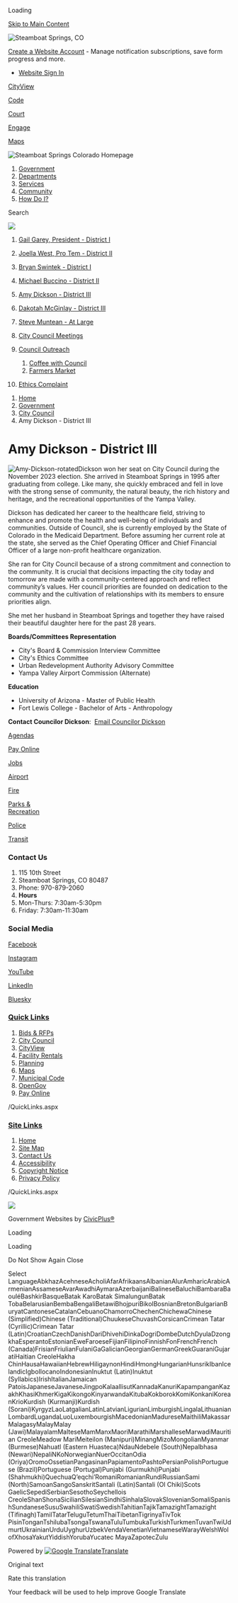Loading

[Skip to Main Content](https://www.steamboatsprings.net/1398/Amy-Dickson---District-III/)

![Steamboat Springs, CO](https://www.steamboatsprings.net/ImageRepository/Document?documentID=36282)

[Create a Website Account](https://www.steamboatsprings.net/MyAccount/ProfileCreate) - Manage notification subscriptions, save form progress and more.   

- [Website Sign In](https://www.steamboatsprings.net/MyAccount)

[CityView](https://cityview.steamboatsprings.net/portal)

[Code](https://library.municode.com/co/steamboat_springs/codes/code_of_ordinances)

[Court](https://www.steamboatsprings.net/127)

[Engage](https://www.engagesteamboat.net)

[Maps](https://www.steamboatsprings.net/173/City-Maps)

![Steamboat Springs Colorado Homepage](https://www.steamboatsprings.net/ImageRepository/Document?documentID=36289)

1. [Government](https://www.steamboatsprings.net/27/Government)
2. [Departments](https://www.steamboatsprings.net/8/Departments)
3. [Services](https://www.steamboatsprings.net/9/Services)
4. [Community](https://www.steamboatsprings.net/669/Community)
5. [How Do I?](https://www.steamboatsprings.net/192/How-Do-I)

Search

![](https://www.steamboatsprings.net/ImageRepository/Document?documentID=36288)

01. [Gail Garey, President - District I](https://www.steamboatsprings.net/1281/Gail-Garey-President---District-I)
02. [Joella West, Pro Tem - District II](https://www.steamboatsprings.net/1282/Joella-West-Pro-Tem---District-II)
03. [Bryan Swintek - District I](https://www.steamboatsprings.net/1399/Bryan-Swintek---District-I)
04. [Michael Buccino - District II](https://www.steamboatsprings.net/981/Michael-Buccino---District-II)
05. [Amy Dickson - District III](https://www.steamboatsprings.net/1398/Amy-Dickson---District-III)
06. [Dakotah McGinlay - District III](https://www.steamboatsprings.net/1283/Dakotah-McGinlay---District-III)
07. [Steve Muntean - At Large](https://www.steamboatsprings.net/1397/Steve-Muntean---At-Large)
08. [City Council Meetings](https://www.steamboatsprings.net/1461/City-Council-Meetings)
09. [Council Outreach](https://www.steamboatsprings.net/693/Council-Outreach)
    
    1. [Coffee with Council](https://www.steamboatsprings.net/742/Coffee-with-Council)
    2. [Farmers Market](https://www.steamboatsprings.net/743/Farmers-Market)
10. [Ethics Complaint](https://www.steamboatsprings.net/1191/Ethics-Complaint)

<!--THE END-->

1. [Home](https://www.steamboatsprings.net)
2. [Government](https://www.steamboatsprings.net/27/Government)
3. [City Council](https://www.steamboatsprings.net/96/City-Council)
4. Amy Dickson - District III

# Amy Dickson - District III

![Amy-Dickson-rotated](https://www.steamboatsprings.net/ImageRepository/Document?documentId=30345)Dickson won her seat on City Council during the November 2023 election. She arrived in Steamboat Springs in 1995 after graduating from college. Like many, she quickly embraced and fell in love with the strong sense of community, the natural beauty, the rich history and heritage, and the recreational opportunities of the Yampa Valley.

Dickson has dedicated her career to the healthcare field, striving to enhance and promote the health and well-being of individuals and communities. Outside of Council, she is currently employed by the State of Colorado in the Medicaid Department. Before assuming her current role at the state, she served as the Chief Operating Officer and Chief Financial Officer of a large non-profit healthcare organization.

She ran for City Council because of a strong commitment and connection to the community. It is crucial that decisions impacting the city today and tomorrow are made with a community-centered approach and reflect community’s values. Her council priorities are founded on dedication to the community and the cultivation of relationships with its members to ensure priorities align. 

She met her husband in Steamboat Springs and together they have raised their beautiful daughter here for the past 28 years.

**Boards/Committees Representation**

- City's Board &amp; Commission Interview Committee
- City's Ethics Committee
- Urban Redevelopment Authority Advisory Committee
- Yampa Valley Airport Commission (Alternate)

**Education**

- University of Arizona - Master of Public Health
- Fort Lewis College - Bachelor of Arts - Anthropology

**Contact Councilor Dickson**:  [Email Councilor Dickson](mailto:adickson@steamboatsprings.net)

[Agendas](https://docs.steamboatsprings.net/OnBaseAgendaOnline)

[Pay Online](https://www.steamboatsprings.net/332/Online-Payments)

[Jobs](https://www.governmentjobs.com/careers/steamboatsprings)

[Airport](https://www.steamboatsprings.net/333)

[Fire](https://www.steamboatsprings.net/121)

[Parks &amp;  
Recreation](https://www.steamboatsprings.net/661/Parks-Recreation)

[Police](https://www.steamboatsprings.net/145)

[Transit](https://www.steamboatsprings.net/166/Transit)

### Contact Us

1. 115 10th Street
2. Steamboat Springs, CO 80487
3. Phone: 970-879-2060
4. **Hours**
5. Mon-Thurs: 7:30am-5:30pm
6. Friday: 7:30am-11:30am

### Social Media

[Facebook](https://www.steamboatsprings.net/facebook)

[Instagram](https://www.instagram.com/cityofsteamboat)

[YouTube](https://www.steamboatsprings.net/youtube)

[LinkedIn](https://www.linkedin.com/company/city-of-steamboat-springs)

[Bluesky](https://bsky.app/profile/steamboatsprings.bsky.social)

### [Quick Links](https://www.steamboatsprings.net/QuickLinks.aspx?CID=97)

1. [Bids &amp; RFPs](https://www.bidnetdirect.com/colorado/cityofsteamboatsprings)
2. [City Council](https://www.steamboatsprings.net/96/Council-Members)
3. [CityView](https://cityview.steamboatsprings.net/portal)
4. [Facility Rentals](https://www.steamboatsprings.net/212/Facility-Rentals)
5. [Planning](https://www.steamboatsprings.net/141/Planning-Community-Development)
6. [Maps](https://www.steamboatsprings.net/173/Maps---Interactive)
7. [Municipal Code](https://library.municode.com/index.aspx?clientId=10098)
8. [OpenGov](https://www.steamboatsprings.net/index.aspx?NID=596)
9. [Pay Online](https://www.steamboatsprings.net/332/Online-Payments)

/QuickLinks.aspx

### [Site Links](https://www.steamboatsprings.net/QuickLinks.aspx?CID=77)

1. [Home](https://www.steamboatsprings.net)
2. [Site Map](https://www.steamboatsprings.net/sitemap)
3. [Contact Us](https://www.steamboatsprings.net/directory.aspx)
4. [Accessibility](https://www.steamboatsprings.net/592/Accessibility)
5. [Copyright Notice](https://www.steamboatsprings.net/site/copyright)
6. [Privacy Policy](https://www.steamboatsprings.net/341/Privacy-Policy)

/QuickLinks.aspx

![](https://www.steamboatsprings.net/ImageRepository/Document?documentID=36283)

Government Websites by [CivicPlus®](https://connect.civicplus.com/referral)

Loading

Loading

Do Not Show Again Close

Select LanguageAbkhazAcehneseAcholiAfarAfrikaansAlbanianAlurAmharicArabicArmenianAssameseAvarAwadhiAymaraAzerbaijaniBalineseBaluchiBambaraBaouléBashkirBasqueBatak KaroBatak SimalungunBatak TobaBelarusianBembaBengaliBetawiBhojpuriBikolBosnianBretonBulgarianBuryatCantoneseCatalanCebuanoChamorroChechenChichewaChinese (Simplified)Chinese (Traditional)ChuukeseChuvashCorsicanCrimean Tatar (Cyrillic)Crimean Tatar (Latin)CroatianCzechDanishDariDhivehiDinkaDogriDombeDutchDyulaDzongkhaEsperantoEstonianEweFaroeseFijianFilipinoFinnishFonFrenchFrench (Canada)FrisianFriulianFulaniGaGalicianGeorgianGermanGreekGuaraniGujaratiHaitian CreoleHakha ChinHausaHawaiianHebrewHiligaynonHindiHmongHungarianHunsrikIbanIcelandicIgboIlocanoIndonesianInuktut (Latin)Inuktut (Syllabics)IrishItalianJamaican PatoisJapaneseJavaneseJingpoKalaallisutKannadaKanuriKapampanganKazakhKhasiKhmerKigaKikongoKinyarwandaKitubaKokborokKomiKonkaniKoreanKrioKurdish (Kurmanji)Kurdish (Sorani)KyrgyzLaoLatgalianLatinLatvianLigurianLimburgishLingalaLithuanianLombardLugandaLuoLuxembourgishMacedonianMadureseMaithiliMakassarMalagasyMalayMalay (Jawi)MalayalamMalteseMamManxMaoriMarathiMarshalleseMarwadiMauritian CreoleMeadow MariMeiteilon (Manipuri)MinangMizoMongolianMyanmar (Burmese)Nahuatl (Eastern Huasteca)NdauNdebele (South)Nepalbhasa (Newari)NepaliNKoNorwegianNuerOccitanOdia (Oriya)OromoOssetianPangasinanPapiamentoPashtoPersianPolishPortuguese (Brazil)Portuguese (Portugal)Punjabi (Gurmukhi)Punjabi (Shahmukhi)QuechuaQʼeqchiʼRomaniRomanianRundiRussianSami (North)SamoanSangoSanskritSantali (Latin)Santali (Ol Chiki)Scots GaelicSepediSerbianSesothoSeychellois CreoleShanShonaSicilianSilesianSindhiSinhalaSlovakSlovenianSomaliSpanishSundaneseSusuSwahiliSwatiSwedishTahitianTajikTamazightTamazight (Tifinagh)TamilTatarTeluguTetumThaiTibetanTigrinyaTivTok PisinTonganTshilubaTsongaTswanaTuluTumbukaTurkishTurkmenTuvanTwiUdmurtUkrainianUrduUyghurUzbekVendaVenetianVietnameseWarayWelshWolofXhosaYakutYiddishYorubaYucatec MayaZapotecZulu

Powered by [![Google Translate](https://www.gstatic.com/images/branding/googlelogo/1x/googlelogo_color_42x16dp.png)Translate](https://translate.google.com)

Original text

Rate this translation

Your feedback will be used to help improve Google Translate